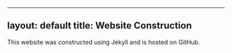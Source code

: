  ---
  layout: default
  title: Website Construction
 ---
  <p>This website was constructed using Jekyll and is hosted on GitHub.</p>
